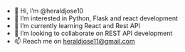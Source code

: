 - 👋 Hi, I’m @heraldjose10
- 👀 I’m interested in Python, Flask and react development
- 🌱 I’m currently learning React and Rest API
- 💞️ I’m looking to collaborate on REST API development
- 📫 Reach me on heraldjose11@gmail.com

<!---
heraldjose10/heraldjose10 is a ✨ special ✨ repository because its `README.md` (this file) appears on your GitHub profile.
You can click the Preview link to take a look at your changes.
--->
